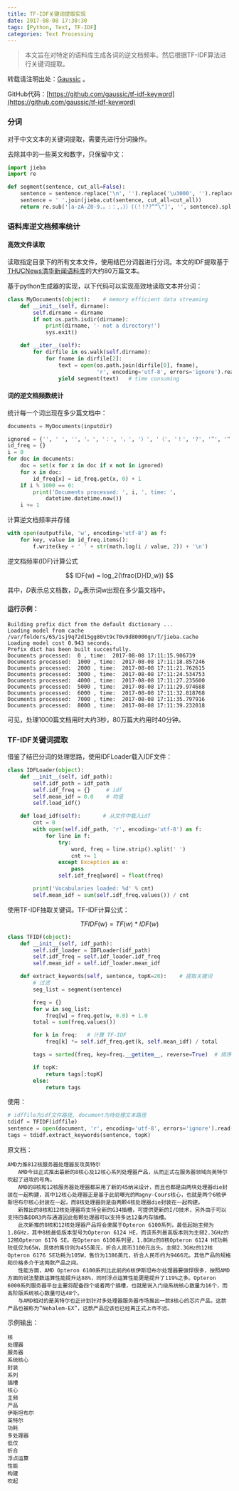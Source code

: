 ```yaml
---
title: TF-IDF关键词提取实现
date: 2017-08-08 17:30:30
tags: [Python, Text, TF-IDF]
categories: Text Processing
---
```


> 本文旨在对特定的语料库生成各词的逆文档频率。然后根据TF-IDF算法进行关键词提取。

转载请注明出处：[Gaussic](https://gaussic.github.io/) 。

GitHub代码：[https://github.com/gaussic/tf-idf-keyword](https://github.com/gaussic/tf-idf-keyword)

### 分词

对于中文文本的关键词提取，需要先进行分词操作。

去除其中的一些英文和数字，只保留中文：

```python
import jieba
import re

def segment(sentence, cut_all=False):
    sentence = sentence.replace('\n', '').replace('\u3000', '').replace('\u00A0', '')
    sentence = ' '.join(jieba.cut(sentence, cut_all=cut_all))
    return re.sub('[a-zA-Z0-9.。:：,，)）(（！!??”“\"]', '', sentence).split()
```

### 语料库逆文档频率统计

#### 高效文件读取

读取指定目录下的所有文本文件，使用结巴分词器进行分词。本文的IDF提取基于[THUCNews清华新闻语料库](http://thuctc.thunlp.org/#%E4%B8%AD%E6%96%87%E6%96%87%E6%9C%AC%E5%88%86%E7%B1%BB%E6%95%B0%E6%8D%AE%E9%9B%86THUCNews)的大约80万篇文本。

基于python生成器的实现，以下代码可以实现高效地读取文本并分词：

```python
class MyDocuments(object):    # memory efficient data streaming
    def __init__(self, dirname):
        self.dirname = dirname
        if not os.path.isdir(dirname):
            print(dirname, '- not a directory!')
            sys.exit()

    def __iter__(self):
        for dirfile in os.walk(self.dirname):
            for fname in dirfile[2]:
                text = open(os.path.join(dirfile[0], fname),
                            'r', encoding='utf-8', errors='ignore').read()
                yield segment(text)   # time consuming
```

#### 词的逆文档频数统计

统计每一个词出现在多少篇文档中：

```python
documents = MyDocuments(inputdir)

ignored = {'', ' ', '', '。', '：', '，', '）', '（', '！', '?', '”', '“'}
id_freq = {}
i = 0
for doc in documents:
    doc = set(x for x in doc if x not in ignored)
    for x in doc:
        id_freq[x] = id_freq.get(x, 0) + 1
    if i % 1000 == 0:
        print('Documents processed: ', i, ', time: ',
            datetime.datetime.now())
    i += 1
```

计算逆文档频率并存储

```python
with open(outputfile, 'w', encoding='utf-8') as f:
    for key, value in id_freq.items():
        f.write(key + ' ' + str(math.log(i / value, 2)) + '\n')
```

逆文档频率(IDF)计算公式

$$
IDF(w) = log_2(\frac{D}{D_w})
$$

其中，$D$表示总文档数，$D_w$表示词w出现在多少篇文档中。

#### 运行示例：

```
Building prefix dict from the default dictionary ...
Loading model from cache /var/folders/65/1sj9q72d15gg80vt9c70v9d80000gn/T/jieba.cache
Loading model cost 0.943 seconds.
Prefix dict has been built succesfully.
Documents processed:  0 , time:  2017-08-08 17:11:15.906739
Documents processed:  1000 , time:  2017-08-08 17:11:18.857246
Documents processed:  2000 , time:  2017-08-08 17:11:21.762615
Documents processed:  3000 , time:  2017-08-08 17:11:24.534753
Documents processed:  4000 , time:  2017-08-08 17:11:27.235600
Documents processed:  5000 , time:  2017-08-08 17:11:29.974688
Documents processed:  6000 , time:  2017-08-08 17:11:32.818768
Documents processed:  7000 , time:  2017-08-08 17:11:35.797916
Documents processed:  8000 , time:  2017-08-08 17:11:39.232018
```

可见，处理1000篇文档用时大约3秒，80万篇大约用时40分钟。

### TF-IDF关键词提取

借鉴了结巴分词的处理思路，使用IDFLoader载入IDF文件：

```python
class IDFLoader(object):
    def __init__(self, idf_path):
        self.idf_path = idf_path
        self.idf_freq = {}     # idf
        self.mean_idf = 0.0    # 均值
        self.load_idf()

    def load_idf(self):       # 从文件中载入idf
        cnt = 0
        with open(self.idf_path, 'r', encoding='utf-8') as f:
            for line in f:
                try:
                    word, freq = line.strip().split(' ')
                    cnt += 1
                except Exception as e:
                    pass
                self.idf_freq[word] = float(freq)

        print('Vocabularies loaded: %d' % cnt)
        self.mean_idf = sum(self.idf_freq.values()) / cnt
```

使用TF-IDF抽取关键词。TF-IDF计算公式：

$$
TFIDF(w) = TF(w) * IDF(w)
$$

```python
class TFIDF(object):
    def __init__(self, idf_path):
        self.idf_loader = IDFLoader(idf_path)
        self.idf_freq = self.idf_loader.idf_freq
        self.mean_idf = self.idf_loader.mean_idf

    def extract_keywords(self, sentence, topK=20):    # 提取关键词
        # 过滤
        seg_list = segment(sentence)

        freq = {}
        for w in seg_list:
            freq[w] = freq.get(w, 0.0) + 1.0
        total = sum(freq.values())

        for k in freq:   # 计算 TF-IDF
            freq[k] *= self.idf_freq.get(k, self.mean_idf) / total

        tags = sorted(freq, key=freq.__getitem__, reverse=True)  # 排序

        if topK:
            return tags[:topK]
        else:
            return tags
```

使用：

```python
# idffile为idf文件路径, document为待处理文本路径
tdidf = TFIDF(idffile)
sentence = open(document, 'r', encoding='utf-8', errors='ignore').read()
tags = tdidf.extract_keywords(sentence, topK)
```

原文档：

```
AMD力推812核服务器处理器反攻英特尔
　　AMD今日正式推出最新的8核心及12核心系列处理器产品，从而正式在服务器领域向英特尔吹起了进攻的号角。
　　AMD的8核和12核服务器处理器都采用了新的45纳米设计，而且也都是由两块处理器die封装在一起构建，其中12核心处理器正是基于此前曝光的Magny-Cours核心，也就是两个6核伊斯坦布尔核心封装在一起，而8核处理器则是由两颗4核处理器die封装在一起构建。
　　新推出的8核和12核处理器将支持全新的G34插槽，可提供更新的I/O技术，另外由于可以支持四条DDR3内存通道因此每颗处理器可以支持多达12条内存插槽。
　　此次新推的8核和12核处理器产品将会隶属于Opteron 6100系列，最低起始主频为1.8GHz，其中8核最低版本型号为Opteron 6124 HE，而该系列最高版本则为主频2.3GHz的12核Opteron 6176 SE。在Opteron 6100系列里，1.8GHz的8核Opteron 6124 HE功耗较低仅为65W，具体的售价则为455美元，折合人民币3100元出头。主频2.3GHz的12核Opteron 6176 SE功耗为105W，售价为1386美元，折合人民币约为9466元。其他产品的规格和价格多介于这两款产品之间。
　　性能方面，AMD Opteron 6100系列比此前的6核伊斯坦布尔处理器要强悍很多，按照AMD方面的说法整数运算性能提升达88%，同时浮点运算性能更是提升了119%之多。Opteron 6000系列服务器平台主要将配备四个或者两个插槽，也就是说入门级系统核心数量为16个，而高阶版系统核心数量可达48个。
　　与AMD相对的是英特尔也正计划针对多处理器服务器市场推出一款8核心的芯片产品，这款产品也被称为“Nehalem-EX”，这款产品应该也已经离正式上市不远。
```

示例输出：

```
核
处理器
服务器
系统核心
封装
系列
插槽
核心
主频
产品
伊斯坦布尔
英特尔
功耗
多处理器
低仅
折合
浮点运算
性能
构建
吹起
```
